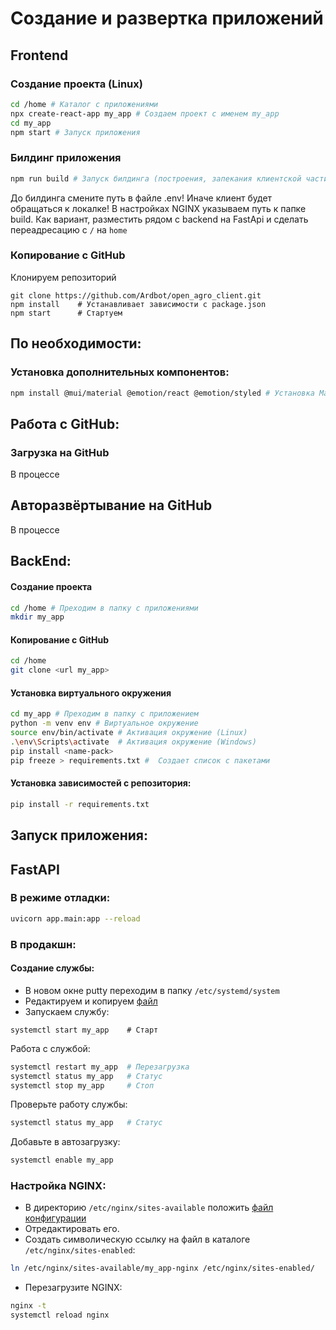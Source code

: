 # Создание и развертка приложений

## Frontend
### Создание проекта (Linux)
```bash
cd /home # Каталог с приложениями
npx create-react-app my_app # Создаем проект с именем my_app
cd my_app
npm start # Запуск приложения
```
### Билдинг приложения
```bash
npm run build # Запуск билдинга (построения, запекания клиентской части). Папка размещается на сервере
```
До билдинга смените путь в файле .env! Иначе клиент будет обращаться к локалке!
В настройках NGINX указываем путь к папке build. Как вариант, разместить рядом с backend на FastApi и сделать переадресацию с `/` на `home`
### Копирование с GitHub 
Клонируем репозиторий

``` shell
git clone https://github.com/Ardbot/open_agro_client.git
npm install    # Устанавливает зависимости с package.json
npm start      # Стартуем
```
## По необходимости:
### Установка дополнительных компонентов:
```bash
npm install @mui/material @emotion/react @emotion/styled # Установка Material-UI
``` 

## Работа с GitHub:

### Загрузка на GitHub
В процессе
## Авторазвёртывание на GitHub
В процессе
## BackEnd:

#### Создание проекта
```bash
cd /home # Преходим в папку с приложениями
mkdir my_app
```

#### Копирование с GitHub
```bash
cd /home
git clone <url my_app>
````

#### Установка виртуального окружения 
``` bash
cd my_app # Преходим в папку с приложением
python -m venv env # Виртуальное окружение
source env/bin/activate # Активация окружение (Linux)
.\env\Scripts\activate  # Активация окружение (Windows)
pip install <name-pack>
pip freeze > requirements.txt #  Создает список с пакетами
```

#### Установка зависимостей  с репозитория:
```bash
pip install -r requirements.txt
```

## Запуск приложения:

## FastAPI

### В режиме отладки:
```bash
uvicorn app.main:app --reload
```
### В продакшн:
#### Создание службы:
+ В новом окне putty переходим в папку `/etc/systemd/system`
+ Редактируем и копируем [файл](/documentation/files/openagro.service)
+ Запускаем службу: 
```
systemctl start my_app    # Старт
```
Работа с службой:
```bash
systemctl restart my_app  # Перезагрузка
systemctl status my_app   # Статус
systemctl stop my_app     # Стоп
```

Проверьте работу службы:
```bash
systemctl status my_app   # Статус
```

Добавьте в автозагрузку:
```bash
systemctl enable my_app
```

### Настройка NGINX:
+ В директорию `/etc/nginx/sites-available` положить [файл конфигурации](/documentation/files/openagro-nginx)
+ Отредактировать его.
+ Создать символическую ссылку на файл в каталоге `/etc/nginx/sites-enabled`:
```bash
ln /etc/nginx/sites-available/my_app-nginx /etc/nginx/sites-enabled/
```
+ Перезагрузите NGINX:
```bash
nginx -t
systemctl reload nginx
```

